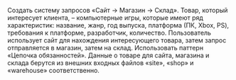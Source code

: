 Создать систему запросов «Сайт → Магазин → Склад». Товар, который интересует клиента, – компьютерные игры, которые имеют ряд характеристик: название, жанр, год выпуска, платформа (ПК, Xbox, PS), требования к платформе, разработчик, количество. Пользователь использует сайт для нахождения интересующего товара, затем запрос отправляется в магазин, затем на склад. Использовать паттерн «Цепочка обязанностей». Данные о товаре для сайта, магазина и склада берутся из внешних входных файлов «site», «shop» и «warehouse» соответственно.
